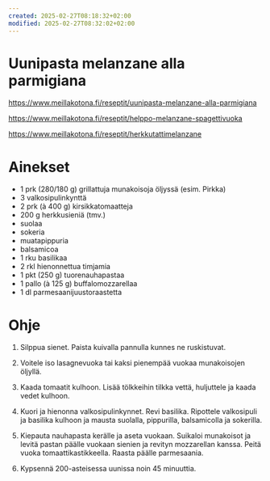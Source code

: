```yaml
---
created: 2025-02-27T08:18:32+02:00
modified: 2025-02-27T08:32:02+02:00
---
```


# Uunipasta melanzane alla parmigiana

https://www.meillakotona.fi/reseptit/uunipasta-melanzane-alla-parmigiana

https://www.meillakotona.fi/reseptit/helppo-melanzane-spagettivuoka

https://www.meillakotona.fi/reseptit/herkkutattimelanzane

# Ainekset
- 1 prk (280/180 g) grillattuja munakoisoja öljyssä (esim. Pirkka)
- 3 valkosipulinkynttä
- 2 prk (à 400 g) kirsikkatomaatteja
- 200 g herkkusieniä (tmv.)
- suolaa
- sokeria
- muatapippuria
- balsamicoa
- 1 rku basilikaa
- 2 rkl hienonnettua timjamia
- 1 pkt (250 g) tuorenauhapastaa
- 1 pallo (à 125 g) buffalomozzarellaa
- 1 dl parmesaanijuustoraastetta

 # Ohje

1. Silppua sienet. Paista kuivalla pannulla kunnes ne ruskistuvat.

1. Voitele iso lasagnevuoka tai kaksi pienempää vuokaa munakoisojen öljyllä.

1. Kaada tomaatit kulhoon. Lisää tölkkeihin tilkka vettä, huljuttele ja kaada vedet kulhoon.

1. Kuori ja hienonna valkosipulinkynnet. Revi basilika. Ripottele valkosipuli ja basilika kulhoon ja mausta suolalla, pippurilla, balsamicolla ja sokerilla.

1. Kiepauta nauhapasta kerälle ja aseta vuokaan. Suikaloi munakoisot ja levitä pastan päälle vuokaan sienien ja revityn mozzarellan kanssa. Peitä vuoka tomaattikastikkeella. Raasta päälle parmesaania. 

1. Kypsennä 200-asteisessa uunissa noin 45 minuuttia.
